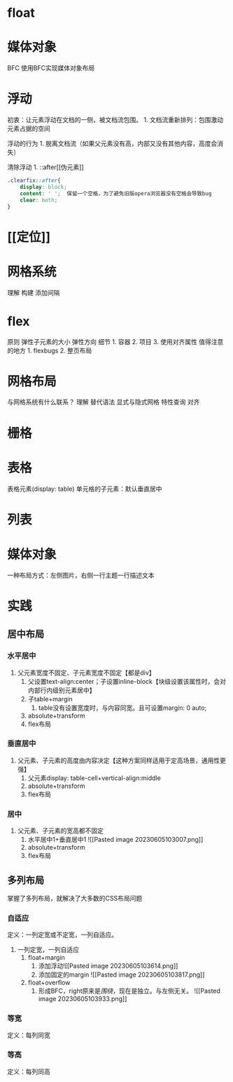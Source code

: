 # float
# 媒体对象
BFC
使用BFC实现媒体对象布局
# 浮动
初衷：让元素浮动在文档的一侧，被文档流包围。
	1. 文档流重新排列：包围激动元素占据的空间

浮动的行为
	1. 脱离文档流（如果父元素没有高，内部又没有其他内容，高度会消失）

清除浮动
	1. ::after[[伪元素]] 

```css
.clearfix::after{
	display: block;
	content: ' ';  保留一个空格，为了避免旧版opera浏览器没有空格会导致bug
	clear: both;
}
```
# [[定位]] 
# 网格系统
理解
构建
添加间隔
# flex
原则
弹性子元素的大小
弹性方向
细节
	1. 容器
	2. 项目
	3. 使用对齐属性
值得注意的地方
	1. flexbugs
	2. 整页布局
# 网格布局
与网格系统有什么联系？
理解
替代语法
显式与隐式网格
特性查询
对齐
# 栅格

# 表格
表格元素(display: table)
单元格的子元素：默认垂直居中
# 列表

# 媒体对象
一种布局方式：左侧图片，右侧一行主题一行描述文本

# 实践
## 居中布局
### 水平居中
1. 父元素宽度不固定、子元素宽度不固定【都是div】
	1. 父设置text-align:center；子设置inline-block【块级设置该属性时，会对内部行内级别元素居中】
	2. 子table+margin
		1. table没有设置宽度时，与内容同宽。且可设置margin: 0 auto;
	3. absolute+transform
	4. flex布局
### 垂直居中
1. 父元素、子元素的高度由内容决定【这种方案同样适用于定高场景，通用性更强】
	1. 父元素display: table-cell+vertical-align:middle
	2. absolute+transform
	3. flex布局
### 居中
1. 父元素、子元素的宽高都不固定
	1. 水平居中1+垂直居中1 ![[Pasted image 20230605103007.png]]
	2.  absolute+transform
	3. flex布局
## 多列布局
掌握了多列布局，就解决了大多数的CSS布局问题
### 自适应
定义：一列定宽或不定宽，一列自适应。
1. 一列定宽，一列自适应
	1. float+margin
		1. 添加浮动![[Pasted image 20230605103614.png]]
		2. 添加固定的margin ![[Pasted image 20230605103817.png]]
	2. float+overflow 
		1. 形成BFC，right原来是*围绕*，现在是独立。与左侧无关。 ![[Pasted image 20230605103933.png]]
### 等宽
定义：每列同宽
### 等高
定义：每列同高